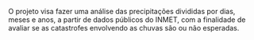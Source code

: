 O projeto visa fazer uma análise das precipitações divididas por dias, meses e anos, a partir de dados públicos do INMET, com a finalidade de avaliar se as catastrofes envolvendo as chuvas são ou não esperadas.
